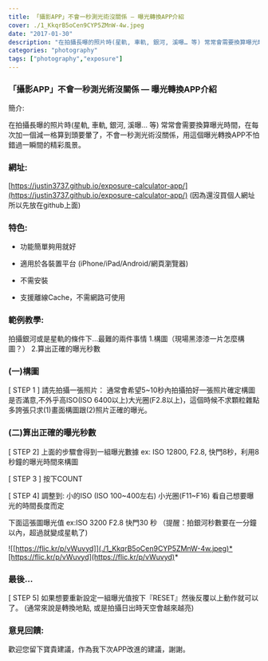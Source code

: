 ```yaml
---
title: 「攝影APP」不會一秒測光術沒關係 — 曝光轉換APP介紹
cover: ./1_KkqrB5oCen9CYP5ZMnW-4w.jpeg
date: "2017-01-30"
description: "在拍攝長曝的照片時(星軌, 車軌, 銀河, 溪曝… 等) 常常會需要換算曝光時間，在每次加一個減一格算到頭要暈了，不會一秒測光術沒關係，用這個曝光轉換APP不怕錯過一瞬間的精彩風景。"
categories: "photography"
tags: ["photography","exposure"]
---
```


### 「攝影APP」不會一秒測光術沒關係 — 曝光轉換APP介紹

簡介:

在拍攝長曝的照片時(星軌, 車軌, 銀河, 溪曝… 等) 常常會需要換算曝光時間，在每次加一個減一格算到頭要暈了，不會一秒測光術沒關係，用這個曝光轉換APP不怕錯過一瞬間的精彩風景。

### 網址:

[https://justin3737.github.io/exposure-calculator-app/](https://justin3737.github.io/exposure-calculator-app/)
(因為還沒買個人網址所以先放在github上面)

### 特色:

* 功能簡單夠用就好

* 適用於各裝置平台 (iPhone/iPad/Android/網頁瀏覽器)

* 不需安裝

* 支援離線Cache，不需網路可使用

### 範例教學:

拍攝銀河或是星軌的條件下…最難的兩件事情
1.構圖（現場黑漆漆一片怎麼構圖？）
2.算出正確的曝光秒數

### (一)構圖

[ STEP 1 ]
請先拍攝一張照片：
通常會希望5~10秒內拍攝拍好一張照片確定構圖是否滿意,不外乎高ISO(ISO 6400以上)大光圈(F2.8以上)，這個時候不求顆粒雜點多誇張只求(1)畫面構圖跟(2)照片正確的曝光。

### (二)算出正確的曝光秒數

[ STEP 2]
上面的步驟會得到一組曝光數據
ex: ISO 12800, F2.8, 快門8秒，利用8秒鐘的曝光時間來構圖

[ STEP 3 ]
按下COUNT

[ STEP 4]
調整到:
小的ISO (ISO 100~400左右)
小光圈(F11~F16)
看自己想要曝光的時間長度而定

下面這張圖曝光值 ex:ISO 3200 F2.8 快門30 秒
（提醒：拍銀河秒數要在一分鐘以內，超過就變成星軌了)

![[https://flic.kr/p/vWuvyd]](./1_KkqrB5oCen9CYP5ZMnW-4w.jpeg)*[https://flic.kr/p/vWuvyd](https://flic.kr/p/vWuvyd)*

### 最後…

[ STEP 5]
如果想要重新設定一組曝光值按下『RESET』然後反覆以上動作就可以了。
(通常來說是轉換地點, 或是拍攝日出時天空會越來越亮)

### 意見回饋:

歡迎您留下寶貴建議，作為我下次APP改進的建議，謝謝。
